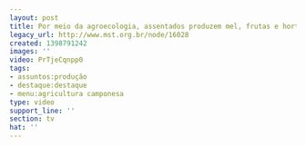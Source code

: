 ```yaml
---
layout: post
title: Por meio da agroecologia, assentados produzem mel, frutas e hortaliças
legacy_url: http://www.mst.org.br/node/16028
created: 1398791242
images: ''
video: PrTjeCqnpp0
tags:
- assuntos:produção
- destaque:destaque
- menu:agricultura camponesa
type: video
support_line: ''
section: tv
hat: ''
---
```

<p><object width="600" height="500" data="http://www.youtube.com/v/PrTjeCqnpp0" type="application/x-shockwave-flash"><param name="src" value="http://www.youtube.com/v/PrTjeCqnpp0"></object></p>
